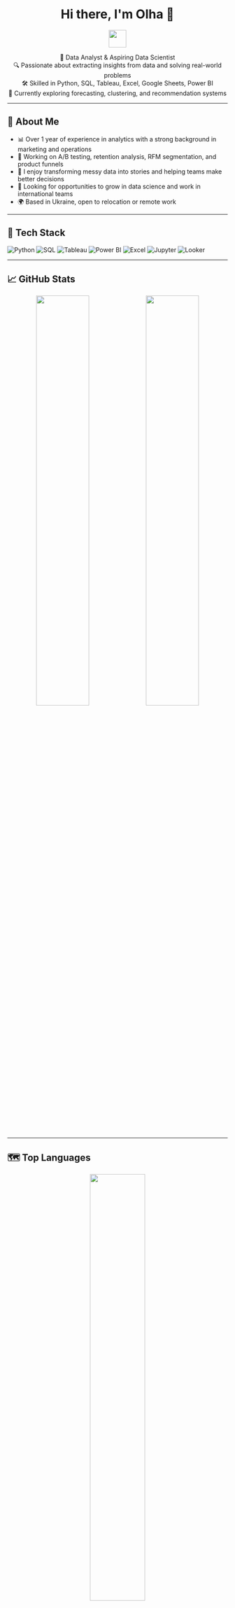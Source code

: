 <h1 align="center">Hi there, I'm Olha 👋</h1>

<p align="center">
  <img src="https://media.giphy.com/media/hvRJCLFzcasrR4ia7z/giphy.gif" width="40px" />
</p>

<p align="center">
  🎯 Data Analyst & Aspiring Data Scientist<br>
  🔍 Passionate about extracting insights from data and solving real-world problems<br>
  🛠️ Skilled in Python, SQL, Tableau, Excel, Google Sheets, Power BI<br>
  🚀 Currently exploring forecasting, clustering, and recommendation systems
</p>

---

## 🧠 About Me

- 📊 Over 1 year of experience in analytics with a strong background in marketing and operations  
- 🧪 Working on A/B testing, retention analysis, RFM segmentation, and product funnels  
- 💬 I enjoy transforming messy data into stories and helping teams make better decisions  
- 🧳 Looking for opportunities to grow in data science and work in international teams  
- 🌍 Based in Ukraine, open to relocation or remote work  

---

## 🚀 Tech Stack

![Python](https://img.shields.io/badge/Python-3776AB?style=flat&logo=python&logoColor=white)
![SQL](https://img.shields.io/badge/SQL-4479A1?style=flat&logo=postgresql&logoColor=white)
![Tableau](https://img.shields.io/badge/Tableau-E97627?style=flat&logo=tableau&logoColor=white)
![Power BI](https://img.shields.io/badge/PowerBI-F2C811?style=flat&logo=powerbi&logoColor=black)
![Excel](https://img.shields.io/badge/Excel-217346?style=flat&logo=microsoft-excel&logoColor=white)
![Jupyter](https://img.shields.io/badge/Jupyter-F37626?style=flat&logo=jupyter&logoColor=white)
![Looker](https://img.shields.io/badge/Looker-4285F4?style=flat&logo=looker&logoColor=white)

---

## 📈 GitHub Stats

<p align="center">
  <img src="https://github-readme-stats.vercel.app/api?username=orangegreen212&show_icons=true&theme=radical" width="49%"/>
  <img src="https://github-readme-streak-stats.herokuapp.com?user=orangegreen212&theme=radical&date_format=M%20j%5B%2C%20Y%5D" width="49%"/>
</p>

---

## 🗺️ Top Languages

<p align="center">
  <img src="https://github-readme-stats.vercel.app/api/top-langs/?username=orangegreen212&layout=compact&theme=radical" width="50%"/>
</p>

---

## 📊 Contribution Graph

<p align="center">
  <img src="https://github-readme-activity-graph.vercel.app/graph?username=orangegreen212&theme=react-dark" />
</p>

---

## 🎨 Example Project Snapshot

> Add an image/gif from one of your projects below.

<p align="center">
  <img src="https://github.com/yourusername/your-project-name/raw/main/preview.gif" width="70%" alt="Project Preview"/>
</p>

---

## 📫 How to reach me

- 📧 Email: olga.buckeye@gmail.com
- 💼 [LinkedIn](https://linkedin.com/in/olyashaptala)  
- 🌐 [Portfolio](https://github.com/orangegreen212/orangegreen212)

---

<p align="center">
  <img src="https://komarev.com/ghpvc/?username=yourusername&label=Profile%20views&color=0e75b6&style=flat" alt="yourusername" />
</p>

